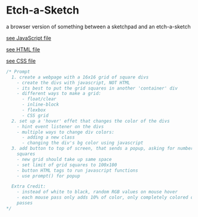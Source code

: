 # Etch-a-Sketch
a browser version of something between a sketchpad and an etch-a-sketch

[see JavaScript file](./script.js)

[see HTML file](./index.html)

[see CSS file](./style.css)

```javascript
/* Prompt
  1. create a webpage with a 16x16 grid of square divs
    - create the divs with javascript, NOT HTML
    - its best to put the grid squares in another 'container' div
    - different ways to make a grid:
      - float/clear
      - inline-block
      - flexbox
      - CSS grid
  2. set up a 'hover' effet that changes the color of the divs
    - hint event listener on the divs
    - multiple ways to change div colors:
      - adding a new class
      - changing the div's bg color using javascript
  3. add button to top of screen, that sends a popup, asking for number of grid 
    squares
    - new grid should take up same space
    - set limit of grid squares to 100x100
    - button HTML tags to run javascript functions
    - use prompt() for popup

  Extra Credit:
    - instead of white to black, random RGB values on mouse hover
    - each mouse pass only adds 10% of color, only completely colored on 10 
    passes
*/
```
